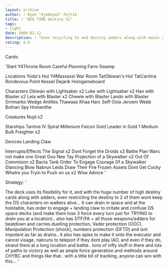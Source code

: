 ```yaml
---
layout: archive
author: ! Ryan "XjedeyeX" Fojtik
title: ! "BIG TIME destiny 5s"
tags:
- Light
date: 2000-01-12
description: ! "Uses recycling 5s and destiny adders along with mains and weapons to take it to the DS"
rating: 4.0
---
```

Cards: 

'Start
Y4Throne Room
Careful Planning
Farm
Swamp

Locations
Yoda's Hut
Y4Massassi War Room
TatObiwan's Hut
TatCantina
Rondevous Point
Kessel
Dejarik Hologameboard

Characters
Obiwan with Lightsaber x2
Luke with Lightsaber x2
Han with Blaster x2
Leia with Blaster x2
Chewie with Blaster
Lando with Blaster
Orrimarko
Wedge Antilles
Thawaas Khaa
Harc Seff
Oola
Jeroem Webb
Bothan Spy
Hnmenthe

Creatures
Nujd x2

Starships
Tantive IV
Spiral
Millenium Falcon
Gold Leader in Gold 1
Medium Bulk Freighter x2

Devices
Landing Claw

Interrupts/Effects
The Signal x2
Dont Forget the Droids x2
Battle Plan
Wars not make one Great
Goo Nee Tay
Projection of a Skywalker x2
Out Of Commision x2
Bacta Tank
Order To Engage
Courage Of a Skywalker
Glancing Blow
Nabrun Leids
Draw Their Fire
Frozen Assets
Dont Get Cocky
Whatre you Tryin to Push on us x2
Wise Advice '

Strategy: '

The deck uses its flexibility for it, and with the huge number of high destiny cards along with adders, even restricting the destiny to 2 of them wont keep the DS characters on walkers alive... It can drain in space and at the holotable, has order to engage + landing claw to irritate and confuse DS space decks (and make them lose 3 force every turn just for TRYING to drain you at a location).. also has DTF/FA + all those weapons/adders for beatdown and carries duelling protection, Vader protection (OOC), Manipulation Protection (shock), numbers protection (DFTD) and isnt impotent as far as drains.. it also has spies to make it onto the executor and cancel visage, nabruns to teleport if they dont play IAO, and even if they do, strand them at a long location and battle.. tons of nifty stuff in there and lots of paths to victory as well as ample force generation and methods around CHYBC and things like that.. with a little bit of tracking, anyone can win with this...  '